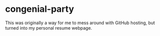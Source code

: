 # congenial-party

This was originally a way for me to mess around with GitHub hosting, but turned into my personal resume webpage.
